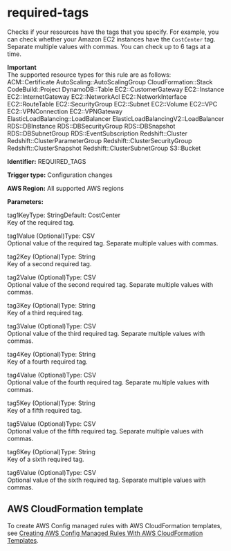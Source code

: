 # required\-tags<a name="required-tags"></a>

Checks if your resources have the tags that you specify\. For example, you can check whether your Amazon EC2 instances have the `CostCenter` tag\. Separate multiple values with commas\. You can check up to 6 tags at a time\.

**Important**  
The supported resource types for this rule are as follows:  
ACM::Certificate
AutoScaling::AutoScalingGroup
CloudFormation::Stack
CodeBuild::Project
DynamoDB::Table
EC2::CustomerGateway
EC2::Instance
EC2::InternetGateway
EC2::NetworkAcl
EC2::NetworkInterface
EC2::RouteTable
EC2::SecurityGroup
EC2::Subnet
EC2::Volume
EC2::VPC
EC2::VPNConnection
EC2::VPNGateway
ElasticLoadBalancing::LoadBalancer
ElasticLoadBalancingV2::LoadBalancer
RDS::DBInstance
RDS::DBSecurityGroup
RDS::DBSnapshot
RDS::DBSubnetGroup
RDS::EventSubscription
Redshift::Cluster
Redshift::ClusterParameterGroup
Redshift::ClusterSecurityGroup
Redshift::ClusterSnapshot
Redshift::ClusterSubnetGroup
S3::Bucket

**Identifier:** REQUIRED\_TAGS

**Trigger type:** Configuration changes

**AWS Region:** All supported AWS regions

**Parameters:**

tag1KeyType: StringDefault: CostCenter  
Key of the required tag\.

tag1Value \(Optional\)Type: CSV  
Optional value of the required tag\. Separate multiple values with commas\.

tag2Key \(Optional\)Type: String  
Key of a second required tag\.

tag2Value \(Optional\)Type: CSV  
Optional value of the second required tag\. Separate multiple values with commas\.

tag3Key \(Optional\)Type: String  
Key of a third required tag\.

tag3Value \(Optional\)Type: CSV  
Optional value of the third required tag\. Separate multiple values with commas\.

tag4Key \(Optional\)Type: String  
Key of a fourth required tag\.

tag4Value \(Optional\)Type: CSV  
Optional value of the fourth required tag\. Separate multiple values with commas\.

tag5Key \(Optional\)Type: String  
Key of a fifth required tag\.

tag5Value \(Optional\)Type: CSV  
Optional value of the fifth required tag\. Separate multiple values with commas\.

tag6Key \(Optional\)Type: String  
Key of a sixth required tag\.

tag6Value \(Optional\)Type: CSV  
Optional value of the sixth required tag\. Separate multiple values with commas\.

## AWS CloudFormation template<a name="w29aac11c33c17b7d323c17"></a>

To create AWS Config managed rules with AWS CloudFormation templates, see [Creating AWS Config Managed Rules With AWS CloudFormation Templates](aws-config-managed-rules-cloudformation-templates.md)\.